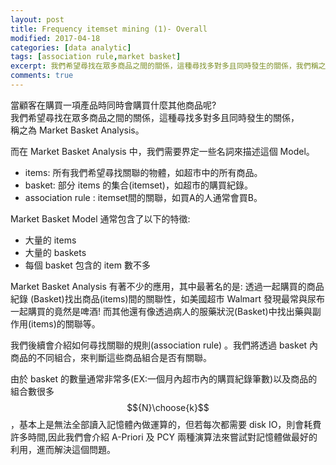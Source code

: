 ```yaml
---
layout: post
title: Frequency itemset mining (1)- Overall
modified: 2017-04-18
categories: [data analytic]
tags: [association rule,market basket]
excerpt: 我們希望尋找在眾多商品之間的關係，這種尋找多對多且同時發生的關係，我們稱之為 Market Basket Analysis。如同IF {A} then {B} ,當A發生時B會同時發生(co-occurrence)的機率很高時,我們會說A與B之間存在著關聯。本系列文會介紹找出這種關聯的技巧association rule learning，以及兩種演算法來解決因資料量太大而需要大量disk IO的問題。
comments: true
---
```

當顧客在購買一項產品時同時會購買什麼其他商品呢?  
我們希望尋找在眾多商品之間的關係，這種尋找多對多且同時發生的關係，  
稱之為 Market Basket Analysis。  

而在 Market Basket Analysis 中，我們需要界定一些名詞來描述這個 Model。
- items: 所有我們希望尋找關聯的物體，如超市中的所有商品。
- basket: 部分 items 的集合(itemset)，如超市的購買紀錄。
- association rule : itemset間的關聯，如買A的人通常會買B。

Market Basket Model 通常包含了以下的特徵: 
- 大量的 items
- 大量的 baskets
- 每個 basket 包含的 item 數不多

Market Basket Analysis 有著不少的應用，其中最著名的是: 透過一起購買的商品紀錄 (Basket)找出商品(items)間的關聯性，如美國超市 Walmart 發現最常與尿布一起購買的竟然是啤酒! 而其他還有像透過病人的服藥狀況(Basket)中找出藥與副作用(items)的關聯等。

我們後續會介紹如何尋找關聯的規則(association rule) 。我們將透過 basket 內商品的不同組合，來判斷這些商品組合是否有關聯。  

由於 basket 的數量通常非常多(EX:一個月內超市內的購買紀錄筆數)以及商品的組合數很多$${N}\choose{k}$$，基本上是無法全部讀入記憶體內做運算的，但若每次都需要
disk IO，則會耗費許多時間,因此我們會介紹 A-Priori 及 PCY 兩種演算法來嘗試對記憶體做最好的利用，進而解決這個問題。

<br/>






